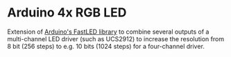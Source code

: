 # Arduino 4x RGB LED
Extension of [Arduino's FastLED library](https://github.com/FastLED/FastLED) to combine several outputs of a multi-channel LED driver (such as UCS2912) to increase the resolution from 8 bit (256 steps) to e.g. 10 bits (1024 steps) for a four-channel driver.
